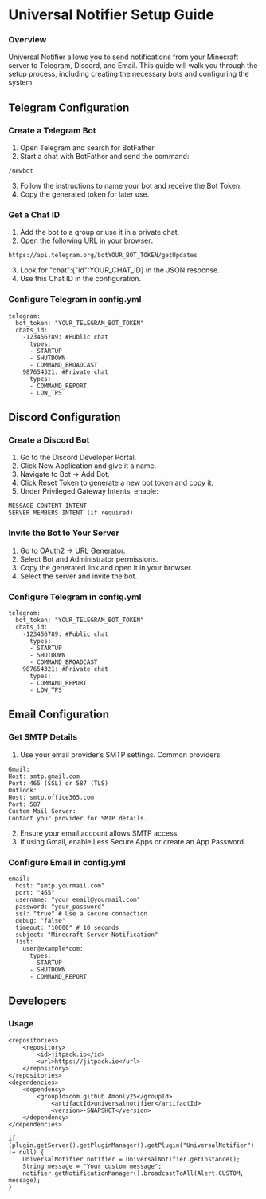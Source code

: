 # Universal Notifier Setup Guide
### Overview
Universal Notifier allows you to send notifications from your Minecraft server to Telegram, Discord, and Email. This guide will walk you through the setup process, including creating the necessary bots and configuring the system.
## Telegram Configuration
### Create a Telegram Bot
1. Open Telegram and search for BotFather.
2. Start a chat with BotFather and send the command:
```
/newbot
```
3. Follow the instructions to name your bot and receive the Bot Token.
4. Copy the generated token for later use.
### Get a Chat ID
1. Add the bot to a group or use it in a private chat.
2. Open the following URL in your browser:
```
https://api.telegram.org/botYOUR_BOT_TOKEN/getUpdates
```
3. Look for "chat":{"id":YOUR_CHAT_ID} in the JSON response.
4. Use this Chat ID in the configuration.
### Configure Telegram in config.yml
```
telegram:
  bot_token: "YOUR_TELEGRAM_BOT_TOKEN"
  chats_id:
    -123456789: #Public chat
      types:
      - STARTUP
      - SHUTDOWN
      - COMMAND_BROADCAST
    987654321: #Private chat
      types:
      - COMMAND_REPORT
      - LOW_TPS
```
## Discord Configuration
### Create a Discord Bot
1. Go to the Discord Developer Portal.
2. Click New Application and give it a name.
3. Navigate to Bot -> Add Bot.
4. Click Reset Token to generate a new bot token and copy it.
5. Under Privileged Gateway Intents, enable:
```
MESSAGE CONTENT INTENT
SERVER MEMBERS INTENT (if required)
```
### Invite the Bot to Your Server
1. Go to OAuth2 -> URL Generator.
2. Select Bot and Administrator permissions.
3. Copy the generated link and open it in your browser.
4. Select the server and invite the bot.
### Configure Telegram in config.yml
```
telegram:
  bot_token: "YOUR_TELEGRAM_BOT_TOKEN"
  chats_id:
    -123456789: #Public chat
      types:
      - STARTUP
      - SHUTDOWN
      - COMMAND_BROADCAST
    987654321: #Private chat
      types:
      - COMMAND_REPORT
      - LOW_TPS
```
## Email Configuration
### Get SMTP Details
1. Use your email provider’s SMTP settings. Common providers:
```
Gmail:
Host: smtp.gmail.com
Port: 465 (SSL) or 587 (TLS)
Outlook:
Host: smtp.office365.com
Port: 587
Custom Mail Server:
Contact your provider for SMTP details.
```
2. Ensure your email account allows SMTP access.
3. If using Gmail, enable Less Secure Apps or create an App Password.
### Configure Email in config.yml
```
email:
  host: "smtp.yourmail.com"
  port: "465"
  username: "your_email@yourmail.com"
  password: "your_password"
  ssl: "true" # Use a secure connection
  debug: "false"
  timeout: "10000" # 10 seconds
  subject: "Minecraft Server Notification"
  list:
    user@example*com:
      types:
      - STARTUP
      - SHUTDOWN
      - COMMAND_REPORT
```

## Developers
### Usage
```
<repositories>
	<repository>
		<id>jitpack.io</id>
		<url>https://jitpack.io</url>
	</repository>
</repositories>
<dependencies>
	<dependency>
		<groupId>com.github.Amonly25</groupId>
        	<artifactId>universalnotifier</artifactId>
        	<version>-SNAPSHOT</version>
	</dependency>
</dependencies>

if (plugin.getServer().getPluginManager().getPlugin("UniversalNotifier") != null) {
	UniversalNotifier notifier = UniversalNotifier.getInstance();
	String message = "Your custom message";
	notifier.getNotificationManager().broadcastToAll(Alert.CUSTOM, message);
}
```
